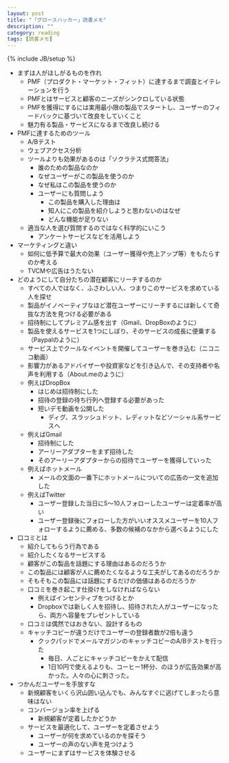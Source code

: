 ```yaml
---
layout: post
title: "「グロースハッカー」読書メモ"
description: ""
category: reading
tags: [読書メモ]
---
```

{% include JB/setup %}

* まずは人がほしがるものを作れ
	* PMF（プロダクト・マーケット・フィット）に達するまで調査とイテレーションを行う
	* PMFとはサービスと顧客のニーズがシンクロしている状態
	* PMFを獲得にするには実用最小限の製品でスタートし、ユーザーのフィードバックに基づいて改良をしていくこと
	* 魅力有る製品・サービスになるまで改良し続ける
* PMFに達するためのツール
	* A/Bテスト
	* ウェブアクセス分析
	* ツールよりも効果があるのは「ソクラテス式問答法」
		* 誰のための製品なのか
		* なぜユーザーがこの製品を使うのか
		* なぜ私はこの製品を使うのか
		* ユーザーにも質問しよう
			* この製品を購入した理由は
			* 知人にこの製品を紹介しようと思わないのはなぜ
			* どんな機能が足りない
	* 適当な人を選び質問するのではなく科学的にいこう
		* アンケートサービスなどを活用しよう
* マーケティングと違い
	* 如何に低予算で最大の効果（ユーザー獲得や売上アップ等）をもたらすのか考える
	* TVCMや広告はうたない
* どのようにして自分たちの潜在顧客にリーチするのか
	* すべての人ではなく、ふさわしい人、つまりこのサービスを求めている人を探せ
	* 製品がイノベーティブなほど潜在ユーザーにリーチするには新しくて奇抜な方法を見つける必要がある
	* 招待制にしてプレミアム感を出す（Gmail、DropBoxのように）
	* 製品を使えるサービスを1つにしぼり、そのサービスの成長に便乗する（Paypalのように）
	* サービス上でクールなイベントを開催してユーザーを巻き込む（ニコニコ動画）
	* 影響力があるアドバイザーや投資家などを引き込んで、その支持者や名声を利用する（About.meのように）
	* 例えばDropBox
		* はじめは招待制にした
		* 招待の登録の待ち行列へ登録する必要があった
		* 短いデモ動画を公開した
			* ディグ、スラッシュドット、レディットなどソーシャル系サービスへ
	* 例えばGmail
		* 招待制にした
		* アーリーアダプターをまず招待した
		* そのアーリーアダプターからの招待でユーザーを獲得していった
	* 例えばホットメール
		* メールの文面の一番下にホットメールについての広告の一文を追加した
	* 例えばTwitter
		* ユーザー登録した当日に5〜10人フォローしたユーザーは定着率が高い
		* ユーザー登録後にフォローした方がいいオススメユーザーを10人フォローするように薦める、多数の候補のなかから選べるようにした
* 口コミとは
	* 紹介してもらう行為である
	* 紹介したくなるサービスする
	* 顧客がこの製品を話題にする理由はあるのだろうか
	* この製品には顧客が人に薦めたくなるような工夫がしてあるのだろうか
	* そもそもこの製品には話題にするだけの価値はあるのだろうか
	* 口コミを巻き起こす仕掛けをしなければならない
		* 例えばインセンティブをつけるとか
		* Dropboxでは新しく人を招待し、招待された人がユーザーになったら、両方へ容量をプレゼントしている
	* 口コミは偶然ではおきない、設計するもの
	* キャッチコピーが違うだけでユーザーの登録者数が2倍も違う
		* クックパッドでメールマガジンのキャッチコピーのA/Bテストを行った
			* 毎日、人ごとにキャッチコピーをかえて配信
			* 1日10円で使えるよりも、コーヒー1杯分、のほうが広告効果が高かった。人々の心に刺さった。
* つかんだユーザーを手放すな
	* 新規顧客をいくら沢山囲い込んでも、みんなすぐに逃げてしまったら意味はない
	* コンバージョン率を上げる
		* 新規顧客が定着したかどうか
	* サービスを最適化して、ユーザーを定着させよう
		* ユーザーが何を求めているのかを探そう
		* ユーザーの声のない声を見つけよう
	* ユーザーにまずはサービスを体験させる


